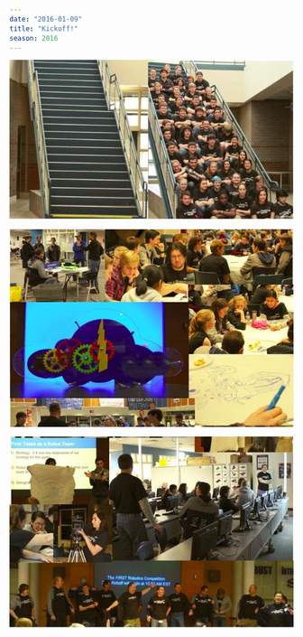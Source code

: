 ```yaml
---
date: "2016-01-09"
title: "Kickoff!"
season: 2016
---
```


![ ](/images/2016/01-09-kickoff/sidebyside.jpg)

![ ](/images/2016/01-09-kickoff/sidebyside2.jpg)

![ ](/images/2016/01-09-kickoff/sidebyside3.jpg)
